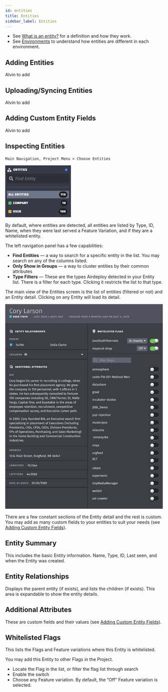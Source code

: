 ```yaml
---
id: entities
title: Entities
sidebar_label: Entities
---
```


- See [What is an entity?](work.md#what-is-an-entity) for a definition and how they work.
- See [Environments](environments.md) to understand how entities are different in each environment.

## Adding Entities

Alvin to add

## Uploading/Syncing Entities
Alvin to add

## Adding Custom Entity Fields
Alvin to add

## Inspecting Entities

`Main Navigation, Project Menu > Choose Entities`


![](assets/inspecting-ent.png)


By default, where entities are detected, all entities are listed by Type, ID, Name, when they were last served a Feature Variation, and if they are a whitelisted entity.

The left navigation panel has a few capabilities:

- __Find Entities__ — a way to search for a specific entity in the list. You may search on any of the columns listed.
- __Only Show in Groups__ — a way to cluster entities by their common attributes
- __Type Filters__ — These are the types Airdeploy detected in your Entity list. There is a filter for each type. Clicking it restricts the list to that type.

The main view of the Entities screen is the list of entities (filtered or not) and an Entity detail. Clicking on any Entity will load its detail.


![](assets/cory-larson.png)


There are a few constant sections of the Entity detail and the rest is custom. You may add as many custom fields to 
your entities to suit your needs (see [Adding Custom Entity Fields](#adding-custom-entity-fields)).

## Entity Summary
This includes the basic Entity information. Name, Type, ID, Last seen, and when the Entity was created.

## Entity Relationships
Displays the parent entity (if exists), and lists the children (if exists). This area is expandable to show the entity details.

## Additional Attributes
These are custom fields and their values (see [Adding Custom Entity Fields](#adding-custom-entity-fields)).

## Whitelisted Flags
This lists the Flags and Feature variations where this Entity is whitelisted. 

You may add this Entity to other Flags in the Project.

- Locate the Flag in the list, or filter the flag list through search
- Enable the switch 
- Choose any Feature variation. By default, the “Off” Feature variation is selected.